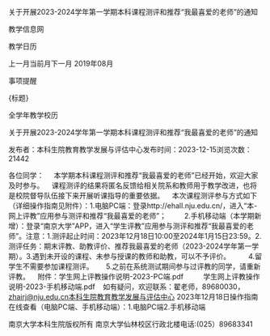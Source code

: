 






关于开展2023-2024学年第一学期本科课程测评和推荐“我最喜爱的老师”的通知










































教学信息网







































教学日历



上一月当前月下一月
2019年08月





事项提醒


{标题}


全学年教学校历
























关于开展2023-2024学年第一学期本科课程测评和推荐“我最喜爱的老师”的通知

发布者：本科生院教育教学发展与评估中心发布时间：2023-12-15浏览次数：21442

各位同学：     本学期本科课程测评和推荐“我最喜爱的老师”已经开始，欢迎大家及时参与。    课程测评的结果将匿名反馈给相关院系和教师用于教学改进，也将是校院督导队伍接下来开展听课指导的重要依据。    本次课程测评参与方式如下（详细操作指南见附件）：1.电脑PC端：登录http://ehall.nju.edu.cn/，进入“本-网上评教”应用参与测评和推荐“我最喜爱的老师”；         2.手机移动端（本学期新增）：登录“南京大学”APP，进入“学生评教”应用参与测评和推荐“我最喜爱的老师”。注意：1.测评起止时间：2023年12月18日10:00至2024年1月15日23:59。2.测评任务：期末评教、助教评价、推荐我最喜爱的老师（2023-2024学年第一学期）。3.遇到未开设的课程、未参与授课的教师和助教，可以不予评价。         4.留学生不需要参加课程测评。　　 5.之前在系统测试期间参与过评教的同学，请重新评教。    附件：学生网上评教操作说明-2023-PC端.pdf          学生网上评教操作说明-2023-手机移动端.pdf    如有疑问，欢迎联系：翟老师，89680030，zhairj@nju.edu.cn本科生院教育教学发展与评估中心 2023年12月18日操作指南在线查看（电脑PC端、手机移动端）：1.电脑PC端2.手机移动端 

















南京大学本科生院版权所有
南京大学仙林校区行政北楼电话:(025）89683341






















